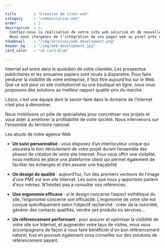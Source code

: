 ```yaml
---

title        : "Création de sites web"
category     : "communication-web"
order        : 1
description  : >-
  Confiez-nous la réalisation de votre site web sécurisé et de nouvelle génération.
  Nous nous chargeons de l'intégration de vos pages web au pixel près dans le respect des bonnes pratiques du web.
thumbnail    : "/img/services/web-development.png"
header_bg    : "/img/web-development.jpg"
card_color   : "uk-card-blue"

---
```



Internet est entré dans le quotidien de votre clientèle. Les prospectus publicitaires et les annuaires papiers sont voués à disparaitre. Pour faire perdurer la visibilité de votre entreprise, il faut être aujourd'hui sur le Web. Que ce soit pour un site institutionnel ou une boutique en ligne, nous vous proposons des solutions au meilleur rapport qualité-prix du marché.

Lëzco, c’est une équipe dont le savoir-faire dans le domaine de l’Internet n’est plus à démontrer.

Nous mobilisons un pôle de spécialistes pour concrétiser vos projets et vous aider à améliorer la profitabilité de votre société. Nous intervenons sur l'ensemble du territoire national.

Les atouts de notre agence Web
- **Un suivi personnalisé** : vous disposez d’un interlocuteur unique qui assurera le bon déroulement de votre projet durant l’ensemble des phases de création de votre site Internet. Pour vous offrir une visibilité, nous mettons en place une plateforme client qui permet également de faciliter les échanges et d’en assurer une traçabilité.

- **Un design de qualité** : aujourd’hui, l’un des premiers vecteurs de l’image d’une PME est son site Internet. Les soins que nous y apportons parlent d'eux mêmes. N'hésitez pas à consulter nos références.

- **Une ergonomie efficace** : si le design concerne l’aspect esthétique du site, l’ergonomie concerne son efficacité. L’ergonomie de votre site est conçue spécifiquement selon l’objectif recherché : créer de la notoriété, générer des contacts qualifiés, vendre ses produits ou services...

- **Un référencement performant** : pour assurer et optimiser la visibilité de votre site sur Internet, et augmenter votre taux de visites, nous vous accompagnons de façon à vous faire bénéficier d'un bon référencement naturel, tout en pouvant également vous conseiller sur des solutions de référencement payant.
